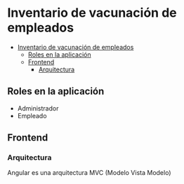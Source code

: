 # Inventario de vacunación de empleados

- [Inventario de vacunación de empleados](#inventario-de-vacunación-de-empleados)
  - [Roles en la aplicación](#roles-en-la-aplicación)
  - [Frontend](#frontend)
    - [Arquitectura](#arquitectura)

## Roles en la aplicación

* Administrador
* Empleado

## Frontend

### Arquitectura

Angular es una arquitectura MVC (Modelo Vista Modelo)